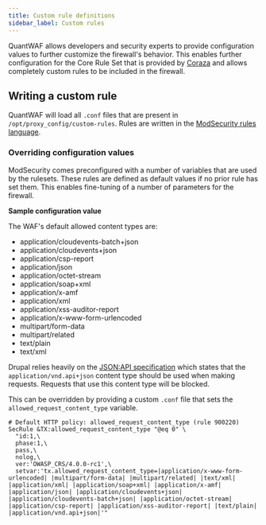 ```yaml
---
title: Custom rule definitions
sidebar_label: Custom rules
---
```


QuantWAF allows developers and security experts to provide configuration values to further customize the firewall's behavior. This enables further configuration for the Core Rule Set that is provided by [Coraza](https://coraza.io/) and allows completely custom rules to be included in the firewall.

## Writing a custom rule

QuantWAF will load all `.conf` files that are present in `/opt/proxy_config/custom-rules`. Rules are written in the [ModSecurity rules language](https://github.com/SpiderLabs/ModSecurity/wiki/Reference-Manual-(v3.x)).

### Overriding configuration values

ModSecurity comes preconfigured with a number of variables that are used by the rulesets. These rules are defined as default values if no prior rule has set them. This enables fine-tuning of a number of parameters for the firewall.

**Sample configuration value**

The WAF's default allowed content types are:

- application/cloudevents-batch+json
- application/cloudevents+json
- application/csp-report
- application/json
- application/octet-stream
- application/soap+xml
- application/x-amf
- application/xml
- application/xss-auditor-report
- application/x-www-form-urlencoded
- multipart/form-data
- multipart/related
- text/plain
- text/xml

Drupal relies heavily on the [JSON:API specification](https://jsonapi.org/) which states that the `application/vnd.api+json` content type should be used when making requests. Requests that use this content type will be blocked.

This can be overridden by providing a custom `.conf` file that sets the `allowed_request_content_type` variable.

```
# Default HTTP policy: allowed_request_content_type (rule 900220)
SecRule &TX:allowed_request_content_type "@eq 0" \
  "id:1,\
  phase:1,\
  pass,\
  nolog,\
  ver:'OWASP_CRS/4.0.0-rc1',\
  setvar:'tx.allowed_request_content_type=|application/x-www-form-urlencoded| |multipart/form-data| |multipart/related| |text/xml| |application/xml| |application/soap+xml| |application/x-amf| |application/json| |application/cloudevents+json| |application/cloudevents-batch+json| |application/octet-stream| |application/csp-report| |application/xss-auditor-report| |text/plain| |application/vnd.api+json|'"
```
